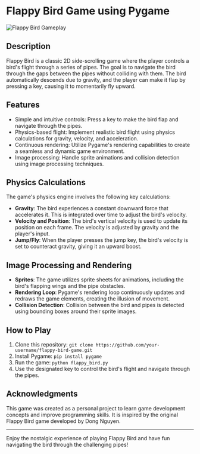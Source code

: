 # Flappy Bird Game using Pygame

![Flappy Bird Gameplay](gameplay.gif)

## Description

Flappy Bird is a classic 2D side-scrolling game where the player controls a bird's flight through a series of pipes. The goal is to navigate the bird through the gaps between the pipes without colliding with them. The bird automatically descends due to gravity, and the player can make it flap by pressing a key, causing it to momentarily fly upward.

## Features

- Simple and intuitive controls: Press a key to make the bird flap and navigate through the pipes.
- Physics-based flight: Implement realistic bird flight using physics calculations for gravity, velocity, and acceleration.
- Continuous rendering: Utilize Pygame's rendering capabilities to create a seamless and dynamic game environment.
- Image processing: Handle sprite animations and collision detection using image processing techniques.

## Physics Calculations

The game's physics engine involves the following key calculations:

- **Gravity**: The bird experiences a constant downward force that accelerates it. This is integrated over time to adjust the bird's velocity.
- **Velocity and Position**: The bird's vertical velocity is used to update its position on each frame. The velocity is adjusted by gravity and the player's input.
- **Jump/Fly**: When the player presses the jump key, the bird's velocity is set to counteract gravity, giving it an upward boost.

## Image Processing and Rendering

- **Sprites**: The game utilizes sprite sheets for animations, including the bird's flapping wings and the pipe obstacles.
- **Rendering Loop**: Pygame's rendering loop continuously updates and redraws the game elements, creating the illusion of movement.
- **Collision Detection**: Collision between the bird and pipes is detected using bounding boxes around their sprite images.

## How to Play

1. Clone this repository: `git clone https://github.com/your-username/flappy-bird-game.git`
2. Install Pygame: `pip install pygame`
3. Run the game: `python flappy_bird.py`
4. Use the designated key to control the bird's flight and navigate through the pipes.

## Acknowledgments

This game was created as a personal project to learn game development concepts and improve programming skills. It is inspired by the original Flappy Bird game developed by Dong Nguyen.

---

Enjoy the nostalgic experience of playing Flappy Bird and have fun navigating the bird through the challenging pipes!
